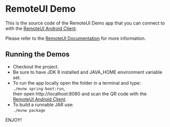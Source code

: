 # RemoteUI Demo

This is the source code of the RemoteUI Demo app that you can connect to with the [RemoteUI Android Client](https://play.google.com/store/apps/details?id=org.remoteui.client).

Please refer to the [RemoteUI Documentation](http://docs.remoteui.org) for more information.

## Running the Demos
- Checkout the project.
- Be sure to have JDK 8 installed and JAVA_HOME environment variable set.
- To run the app locally open the folder in a terminal and type: <br> ``./mvnw spring-boot:run``,  <br>then open http://localhost:8080 and scan the QR code with the [RemoteUI Android Client](https://play.google.com/store/apps/details?id=org.remoteui.client).
- To build a runnable JAR use:  <br>``./mvnw package``

ENJOY!

